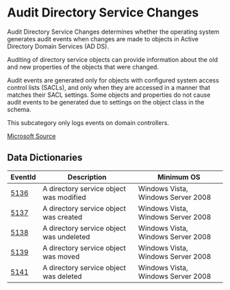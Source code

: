# Audit Directory Service Changes

Audit Directory Service Changes determines whether the operating system generates audit events when changes are made to objects in Active Directory Domain Services (AD DS).

Auditing of directory service objects can provide information about the old and new properties of the objects that were changed.

Audit events are generated only for objects with configured system access control lists (SACLs), and only when they are accessed in a manner that matches their SACL settings. Some objects and properties do not cause audit events to be generated due to settings on the object class in the schema.

This subcategory only logs events on domain controllers.

[Microsoft Source](https://docs.microsoft.com/en-us/windows/security/threat-protection/auditing/audit-directory-service-changes)

## Data Dictionaries

| EventId | Description | Minimum OS |
|--------|---------|-------|
| [5136](../../events/event-5136.md) | A directory service object was modified | Windows Vista, Windows Server 2008 |
| [5137](../../events/event-5137.md) | A directory service object was created | Windows Vista, Windows Server 2008 |
| [5138](../../events/event-5138.md) | A directory service object was undeleted | Windows Vista, Windows Server 2008 |
| [5139](../../events/event-5139.md) | A directory service object was moved | Windows Vista, Windows Server 2008 |
| [5141](../../events/event-5141.md) | A directory service object was deleted | Windows Vista, Windows Server 2008 |